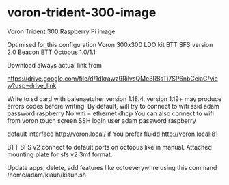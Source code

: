 # voron-trident-300-image
Voron Trident 300 Raspberry Pi image

Optimised for this configuration
Voron 300x300
LDO kit
BTT SFS version 2.0
Beacon
BTT Octopus 1.0/1.1


Download always actual link from

https://drive.google.com/file/d/1dkrawz9RilvsQMc3R8sTi7SP6nbCeiaG/view?usp=drive_link

Write to sd card with balenaetcher version 1.18.4, version 1.19+ may produce errors codes before writing.
By default, will try to connect to wifi ssid adam password raspberry
No wifi = ethernet dhcp
You can also connect to wifi from voron touch screen
SSH login user adam password raspberry

default interface http://voron.local/ if You prefer fluidd http://voron.local:81 

BTT SFS v2 connect to default ports on octopus like in manual.
Attached mounting plate for sfs v2 3mf format.

Update apps, delete, add features like octoeverywhre using this command
/home/adam/kiauh/kiauh.sh
